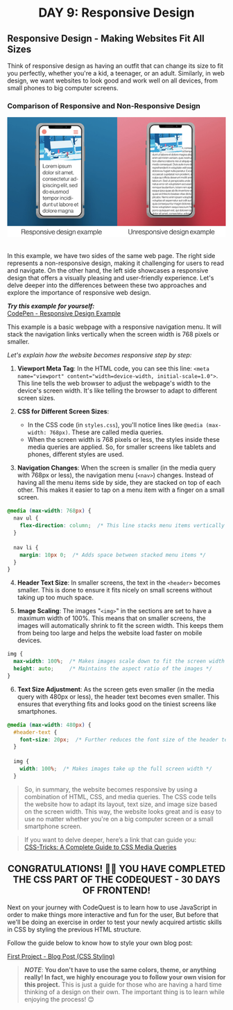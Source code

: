 **<h1 align="center"> DAY 9: Responsive Design </h1>**

## **Responsive Design - Making Websites Fit All Sizes**

Think of responsive design as having an outfit that can change its size to fit you perfectly, whether you're a kid, a teenager, or an adult. Similarly, in web design, we want websites to look good and work well on all devices, from small phones to big computer screens.

### **Comparison of Responsive and Non-Responsive Design**

<div align="center">
<img src="assets/responsive-design.png" alt="responsive.png" />
</div>
<br>

In this example, we have two sides of the same web page. The right side represents a non-responsive design, making it challenging for users to read and navigate. On the other hand, the left side showcases a responsive design that offers a visually pleasing and user-friendly experience. Let's delve deeper into the differences between these two approaches and explore the importance of responsive web design.


***Try this example for yourself:***  
[CodePen - Responsive Design Example](https://codepen.io/pen?template=vYbBRpN) 


This example is a basic webpage with a responsive navigation menu. It will stack the navigation links vertically when the screen width is 768 pixels or smaller.

*Let's explain how the website becomes responsive step by step:*

1. **Viewport Meta Tag**: In the HTML code, you can see this line: `<meta name="viewport" content="width=device-width, initial-scale=1.0">`. This line tells the web browser to adjust the webpage's width to the device's screen width. It's like telling the browser to adapt to different screen sizes.

2. **CSS for Different Screen Sizes**:
   - In the CSS code (in `styles.css`), you'll notice lines like `@media (max-width: 768px)`. These are called media queries.
   - When the screen width is 768 pixels or less, the styles inside these media queries are applied. So, for smaller screens like tablets and phones, different styles are used.

3. **Navigation Changes**: When the screen is smaller (in the media query with 768px or less), the navigation menu (`<nav>`) changes. Instead of having all the menu items side by side, they are stacked on top of each other. This makes it easier to tap on a menu item with a finger on a small screen.

```css
@media (max-width: 768px) {
  nav ul {
    flex-direction: column;  /* This line stacks menu items vertically */
  }

  nav li {
    margin: 10px 0;  /* Adds space between stacked menu items */
  }
}
```



4. **Header Text Size**: In smaller screens, the text in the `<header>` becomes smaller. This is done to ensure it fits nicely on small screens without taking up too much space.

5. **Image Scaling**: The images "`<img>`" in the sections are set to have a maximum width of 100%. This means that on smaller screens, the images will automatically shrink to fit the screen width. This keeps them from being too large and helps the website load faster on mobile devices.

```css
img {
  max-width: 100%;  /* Makes images scale down to fit the screen width */
  height: auto;     /* Maintains the aspect ratio of the images */
}
```


6. **Text Size Adjustment**: As the screen gets even smaller (in the media query with 480px or less), the header text becomes even smaller. This ensures that everything fits and looks good on the tiniest screens like smartphones.

```css
@media (max-width: 480px) {
  #header-text {
    font-size: 20px;  /* Further reduces the font size of the header text */
  }

  img {
    width: 100%;  /* Makes images take up the full screen width */
  }
```

> So, in summary, the website becomes responsive by using a combination of HTML, CSS, and media queries. The CSS code tells the website how to adapt its layout, text size, and image size based on the screen width. This way, the website looks great and is easy to use no matter whether you're on a big computer screen or a small smartphone screen.

>If you want to delve deeper, here’s a link that can guide you:  
  [CSS-Tricks: A Complete Guide to CSS Media Queries](https://css-tricks.com/a-complete-guide-to-css-media-queries/) 


**<h2 align=center>CONGRATULATIONS! 🥳🎉 YOU HAVE COMPLETED THE CSS PART OF THE CODEQUEST - 30 DAYS OF FRONTEND!</h2>**

Next on your journey with CodeQuest is to learn how to use JavaScript in order to make things more interactive and fun for the user, But before that we'll be doing an exercise in order to test your newly acquired artistic skills in CSS by styling the previous HTML structure. 

Follow the guide below to know how to style your own blog post:

[First Project - Blog Post (CSS Styling)](../../projects/01-blog-post/CSS-README.md)

> ***NOTE***: **You don't have to use the same colors, theme, or anything really! In fact, we highly encourage you to follow your own vision for this project.**
> This is just a guide for those who are having a hard time thinking of a design on their own. The important thing is to learn while enjoying the process! 😊

